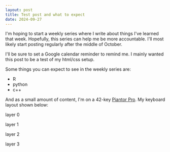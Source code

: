 ```yaml
---
layout: post
title: Test post and what to expect
date: 2024-09-27
---
```


I'm hoping to start a weekly series where I write about things I've learned that week. Hopefully, this series can help me be more accountable. I'll most likely start posting regularly after the middle of October.

I'll be sure to set a Google calendar reminder to remind me. I mainly wanted this post to be a test of my html/css setup.

Some things you can expect to see in the weekly series are:
- R
- python
- c++

And as a small amount of content, I'm on a 42-key [Piantor Pro](https://shop.beekeeb.com/product/pre-soldered-piantor-split-keyboard/). My keyboard layout shown below:

layer 0

layer 1

layer 2

layer 3

